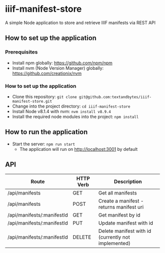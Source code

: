 # iiif-manifest-store
A simple Node application to store and retrieve IIIF manifests via REST API


## How to set up the application ##

### Prerequisites ###

* Install npm globally: https://github.com/npm/npm
* Install nvm (Node Version Manager) globally: https://github.com/creationix/nvm

### How to set up the application ###

* Clone this repository: `git clone git@github.com:textandbytes/iiif-manifest-store.git`
* Change into the project directory: `cd iiif-manifest-store`
* Install Node v8.1.4 with nvm: `nvm install v8.9.4`
* Install the required node modules into the project: `npm install`

## How to run the application ##

* Start the server: `npm run start`
  * The application will run on [http://localhost:3001](http://localhost:3001) by default

## API ##

| Route                      | HTTP Verb     | Description                                         |
| -------------------------- | ------------- | --------------------------------------------------- |
| /api/manifests             | GET           | Get all manifests                                   |
| /api/manifests             | POST          | Create a manifest - returns manifest uri            |
| /api/manifests/:manifestId | GET           | Get manifest by id                                  |
| /api/manifests/:manifestId | PUT           | Update manifest with id                             |
| /api/manifests/:manifestId | DELETE        | Delete manifest with id (currently not implemented) |

